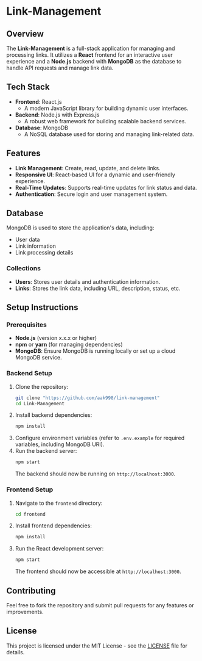 # Link-Management

## Overview
The **Link-Management** is a full-stack application for managing and processing links. It utilizes a **React** frontend for an interactive user experience and a **Node.js** backend with **MongoDB** as the database to handle API requests and manage link data.

## Tech Stack
- **Frontend**: React.js
  - A modern JavaScript library for building dynamic user interfaces.
- **Backend**: Node.js with Express.js
  - A robust web framework for building scalable backend services.
- **Database**: MongoDB
  - A NoSQL database used for storing and managing link-related data.

## Features
- **Link Management**: Create, read, update, and delete links.
- **Responsive UI**: React-based UI for a dynamic and user-friendly experience.
- **Real-Time Updates**: Supports real-time updates for link status and data.
- **Authentication**: Secure login and user management system.

## Database
MongoDB is used to store the application's data, including:
- User data
- Link information
- Link processing details

### Collections
- **Users**: Stores user details and authentication information.
- **Links**: Stores the link data, including URL, description, status, etc.

## Setup Instructions

### Prerequisites
- **Node.js** (version x.x.x or higher)
- **npm** or **yarn** (for managing dependencies)
- **MongoDB**: Ensure MongoDB is running locally or set up a cloud MongoDB service.

### Backend Setup
1. Clone the repository:
    ```bash
    git clone "https://github.com/aak998/link-management"
    cd Link-Management
    ```
2. Install backend dependencies:
    ```bash
    npm install
    ```
3. Configure environment variables (refer to `.env.example` for required variables, including MongoDB URI).
4. Run the backend server:
    ```bash
    npm start
    ```
    The backend should now be running on `http://localhost:3000`.

### Frontend Setup
1. Navigate to the `frontend` directory:
    ```bash
    cd frontend
    ```
2. Install frontend dependencies:
    ```bash
    npm install
    ```
3. Run the React development server:
    ```bash
    npm start
    ```
    The frontend should now be accessible at `http://localhost:3000`.

## Contributing
Feel free to fork the repository and submit pull requests for any features or improvements.

## License
This project is licensed under the MIT License - see the [LICENSE](LICENSE) file for details.

